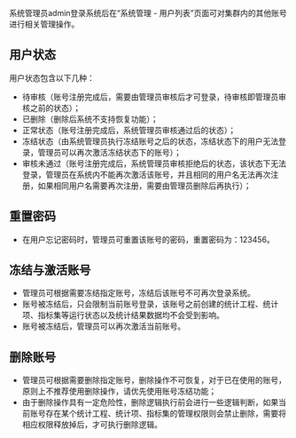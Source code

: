 系统管理员admin登录系统后在“系统管理 - 用户列表”页面可对集群内的其他账号进行相关管理操作。

## 用户状态

用户状态包含以下几种：

+ 待审核（账号注册完成后，需要由管理员审核后才可登录，待审核即管理员审核之前的状态）；
+ 已删除（删除后系统不支持恢复功能）；
+ 正常状态（账号注册完成后，系统管理员审核通过后的状态）；
+ 冻结状态（由系统管理员执行冻结账号之后的状态，冻结状态下的用户无法登录，管理员可以再次激活冻结状态下的账号）；
+ 审核未通过（账号注册完成后，系统管理员审核拒绝后的状态，该状态下无法登录，管理员在系统内不能再次激活该账号，并且相同的用户名无法再次注册，如果相同用户名需要再次注册，需要由管理员删除后再执行）；

## 重置密码

+ 在用户忘记密码时，管理员可重置该账号的密码，重置密码为：123456。

## 冻结与激活账号

+ 管理员可根据需要冻结指定账号，冻结后该账号不可再次登录系统。
+ 账号被冻结后，只会限制当前账号登录，该账号之前创建的统计工程、统计项、指标集等运行状态以及统计结果数据均不会受到影响。
+ 账号被冻结后，管理员可以再次激活当前账号。

## 删除账号

+ 管理员可根据需要删除指定账号，删除操作不可恢复，对于已在使用的账号，原则上不推荐使用删除操作，请优先使用账号冻结功能；
+ 由于删除操作具有一定危险性，删除逻辑执行前会进行一些逻辑判断，如果当前账号存在某个统计工程、统计项、指标集的管理权限则会禁止删除，需要将相应权限释放掉后，才可执行删除逻辑。

